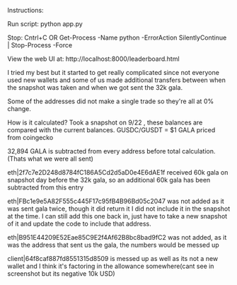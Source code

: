 Instructions: 

Run script: python app.py

Stop: Cntrl+C OR Get-Process -Name python -ErrorAction SilentlyContinue | Stop-Process -Force

View the web UI at: http://localhost:8000/leaderboard.html

I tried my best but it started to get really complicated since not everyone used new wallets and some of us made additional transfers between when the snapshot was taken and when we got sent the 32k gala.
 
Some of the addresses did not make a single trade so they're all at 0% change.

How is it calculated? Took a snapshot on 9/22 , these balances are compared with the current balances.
GUSDC/GUSDT = $1
GALA priced from coingecko

32,894 GALA is subtracted from every address before total calculation.(Thats what we were all sent)

eth|2f7c7e2D248d8784fC186A5Cd2d5aD0e4E6dAE1f received 60k gala on snapshot day before the 32k gala, so an additional 60k gala has been subtracted from this entry

eth|FBc1e9e5A82F555c445F17c95fB4B96Bd05c2047 was not added as it was sent gala twice, though it did return it I did not include it in the snapshot at the time. I can still add this one back in, just have to take a new snapshot of it and update the code to include that address.

eth|B951E44209E52Eae85C9E2f4Af62B8bc8bad9fC2 was not added, as it was the address that sent us the gala, the numbers would be messed up

client|64f8caf887fd8551315d8509 is messed up as well as its not a new wallet and I think it's factoring in the allowance somewhere(cant see in screenshot but its negative 10k USD)
